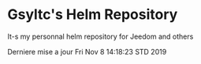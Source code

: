 # Gsyltc's Helm Repository

It-s my personnal helm repository for Jeedom and others

Derniere mise a jour Fri Nov  8 14:18:23 STD 2019
